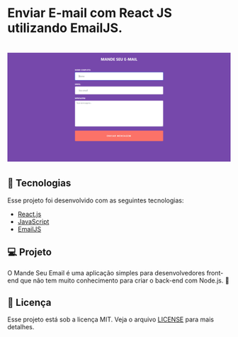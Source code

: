 # Enviar E-mail com React JS utilizando EmailJS.

<h1 align="center">
    <img alt="Mande seu E-mail" title="Mande seu E-mail" src='.github/bg.jpg' />
</h1>

## 🚀 Tecnologias

Esse projeto foi desenvolvido com as seguintes tecnologias:

- [React.js](https://reactjs.org)
- [JavaScript](https://www.javascript.com/)
- [EmailJS](https://www.emailjs.com/)

## 💻 Projeto

O Mande Seu Email é uma aplicação simples para desenvolvedores front-end que não tem muito conhecimento para criar o back-end com Node.js. 💜

## :memo: Licença

Esse projeto está sob a licença MIT. Veja o arquivo [LICENSE](LICENSE.md) para mais detalhes.

